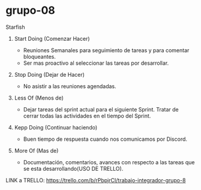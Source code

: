 # grupo-08

Starfish

1) Start Doing (Comenzar Hacer)
   - Reuniones Semanales para seguimiento de tareas y para comentar bloqueantes.
   - Ser mas proactivo al seleccionar las tareas por desarrollar.
   
2) Stop Doing (Dejar de Hacer)
    - No asistir a las reuniones agendadas.

3) Less Of (Menos de)
    - Dejar tareas del sprint actual para el siguiente Sprint. Tratar de cerrar todas las actividades en el tiempo del Sprint.

4) Kepp Doing (Continuar haciendo)
    - Buen tiempo de respuesta cuando nos comunicamos por Discord.

5) More Of (Mas de)
    - Documentación, comentarios, avances con respecto a las tareas que se esta desarrollando(USO DE TRELLO).


LINK a TRELLO: https://trello.com/b/rPbpjrCI/trabajo-integrador-grupo-8